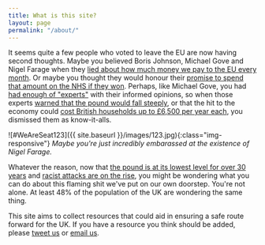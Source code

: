```yaml
---
title: What is this site?
layout: page
permalink: "/about/"
---
```


It seems quite a few people who voted to leave the EU are now having second thoughts. Maybe you believed Boris Johnson, Michael Gove and Nigel Farage when they [lied about how much money we pay to the EU every month](https://fullfact.org/europe/our-eu-membership-fee-55-million/). Or maybe you thought they would honour their [promise to spend that amount on the NHS if they won](http://www.slate.com/blogs/moneybox/2016/06/27/brexit_supporters_are_starting_to_regret_350_million_nhs_lie.html). Perhaps, like Michael Gove, you had [had enough of "experts"](http://www.ft.com/cms/s/0/3be49734-29cb-11e6-83e4-abc22d5d108c.html) with their informed opinions, so when those experts [warned that the pound would fall steeply](https://www.theguardian.com/commentisfree/2016/jun/20/brexit-crash-pound-living-standards-george-soros), or that the hit to the economy could [cost British households up to £6,500 per year each](http://www.ft.com/cms/s/2/7d7446c6-ef89-11e5-9f20-c3a047354386.html), you dismissed them as know-it-alls. 

![#WeAreSeat123]({{ site.baseurl }}/images/123.jpg){:class="img-responsive"}
*Maybe you're just incredibly embarassed at the existence of Nigel Farage.*

Whatever the reason, now that [the pound is at its lowest level for over 30 years](http://www.independent.co.uk/news/business/news/pound-sterling-argentine-peso-worst-performing-currency-eu-referendum-brexit-a7127246.html) and [racist attacks are on the rise](http://www.independent.co.uk/news/uk/home-news/brexit-eu-referendum-racial-racism-abuse-hate-crime-reported-latest-leave-immigration-a7104191.html), you might be wondering what you can do about this flaming shit we've put on our own doorstep. You're not alone. At least 48% of the population of the UK are wondering the same thing.

This site aims to collect resources that could aid in ensuring a safe route forward for the UK. If you have a resource you think should be added, please [tweet us](https://twitter.com/regrex_it) or [email us](mailto:regrexit@hactar.is).